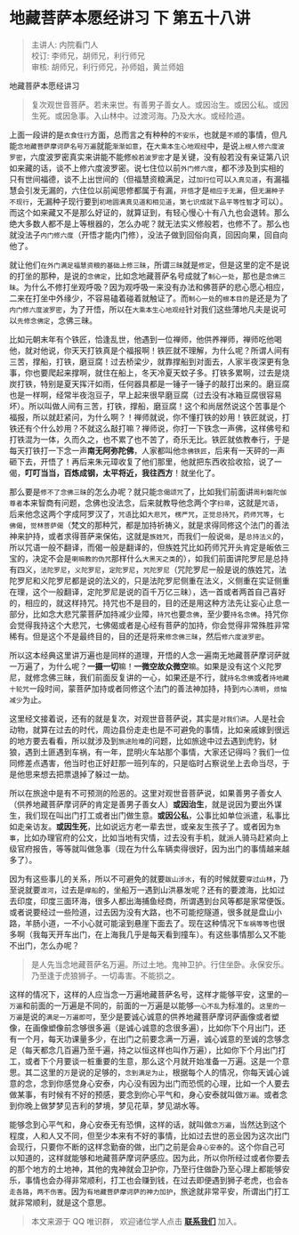 # 地藏菩萨本愿经讲习 下 第五十八讲

> 主讲人: 内院看门人 <br />
> 校订: 李师兄，胡师兄，利行师兄 <br />
> 审核: 胡师兄，利行师兄，孙师姐，黄兰师姐 <br />

地藏菩萨本愿经讲习

> 复次观世音菩萨。若未来世。有善男子善女人。或因治生。或因公私。或因生死。或因急事。入山林中。过渡河海。乃及大水。或经险道。

上面一段讲的是`衣食住行`方面，总而言之有种种的`不安乐`，也就是`不顺`的事情，但凡能`念地藏菩萨摩诃萨名号万遍`就能`渐渐如意`，在`大乘本生心地观经`中，是说`上根人修六度波罗密`，六度波罗密真实来讲能不能修`般若波罗密`才是关键，没有般若没有亲证第八识如来藏的话，谈不上修六度波罗密。说七住位以前`外门修六度`，都不涉及到实相的只有世间福德，谈不上出世间的（但福慧资粮满足，过`加行位`可以`入真见道`，有漏福慧会引发无漏的，六住位以前闻思修都属于有漏，`开悟`才是`相应于无漏`，但`无漏种子不现行`，无漏种子现行要到`初地圆满真见道和相见道`，`第七识成就下品平等性智`才可以）。而这个如来藏又不是那么好证的，就算证到，有轻心慢心十有八九也会退转。那么绝大多数人都不是上等根器的，怎么办呢？就无法实义修般若，也修不了。那么也就没法子`内门修六度`（开悟才能内门修），没法子做到回俗向真，回因向果，回自向他了。

就让他们`在外门满足福慧资粮的基础上修三昧`，所谓`三昧`就是`修定`，但是这里的定不是说的打坐的那种，是说的`念佛定`，比如念地藏菩萨名号成就了`制心一处`，那也是`念佛三昧`。为什么不修打坐观呼吸？因为观呼吸一来没有办法和佛菩萨的悲心愿心相应，二来在打坐中外缘少，不容易磕着碰着就触证了。而`制心一处`的`根本目的`是还是为了`内门修六度波罗密`，为了开悟，所以在`大乘本生心地观经`针对我们这些薄地凡夫是说可以`先修念佛定`，念佛三昧。

比如元朝末年有个铁匠，恰逢乱世，他遇到一位禅师，他供养禅师，禅师吃他喝他，就对他说，你天天打铁真是个福报啊！铁匠就不理解，为什么呢？所谓人间有三苦，撑船，打铁，磨豆腐！过去桥梁少，就靠撑船到对面去，人家半夜深更有急事，你也要爬起来撑啊，就住在船上，冬天冷夏天蚊子多。打铁多累啊，过去是烧炭打铁，特别是夏天挥汗如雨，任何器具都是一锤子一锤子的敲打出来的。磨豆腐也是一样啊，经常半夜泡豆子，早上起来很早磨豆腐（过去没有冰箱豆腐很容易坏）。所以叫做人间有三苦，打铁，撑船，磨豆腐！这个和尚居然说这个苦事是个福报，所以就赶紧问，为什么啊？！禅师就说，你不懂打铁的妙用！铁匠就说，打铁还有个什么妙用？不就这么敲打嘛？禅师说，你打一下铁念一声佛，这样佛号和打铁混为一体，久而久之，也不累了也不苦了，奇乐无比。铁匠就依教奉行，于是每天打铁打一下念一声**南无阿弥陀佛**，人家都叫他`念佛铁匠`，后来有一天砰的一声砸下去，开悟了！再后来朱元璋收复了他们那里，他就把东西收拾收拾，说了一偈，**叮叮当当，百炼成钢，太平将近，我往西方**！就坐化了。

那么要是`修不了念佛三昧`的怎么办呢？就只能`念偈颂咒`了，比如我们前面讲`周利磐陀伽尊者`本来智商有问题，念佛也没法念，后来就教导他念两个字`扫帚`，这就是`咒语`，后来他念这两个字成阿罗汉了，`咒语`比如`大悲咒`，`楞严咒`，`正觉总持咒`，`药师咒等`，`七佛偈`，`觉林菩萨偈`（梵文的那种咒，都是加持祈祷义，就是求得同修这个法门的善法神来护持，或者求得菩萨来保佑，这就是`族姓咒`，而我们一般说`偈`，是`总持法义`的，所以咒语一般不翻译，而偈一般是翻译的，但族姓咒比如药师咒开头肯定是皈依三宝的，决定不会是`喇嘛教的伪咒`那样什么`大黑天之类`的），如我们前面讲陀罗尼是总持有四义，`法陀罗尼`，`义陀罗尼`，`定陀罗尼`，`咒陀罗尼`（咒陀罗尼一般是说的族姓咒，法陀罗尼和义陀罗尼都是说的法义的，只是法陀罗尼侧重在法义，义侧重在实证侧重在理，这个一般翻译，定陀罗尼是说的百千万亿三昧），选一首或者两首自己喜好的，相应的，就这样持咒。持咒也不是目的，目的还是用这种方法先让妄心止息一部分，比如念大悲咒蒙菩萨加持减少业障，`持咒`也要`念佛`，至少要`持名念佛`。持咒你会觉得我持这个大悲咒，七佛偈或者是心经有菩萨的加持，你会觉得非常殊胜非常稀有。但是这个不是最终目的，目的还是将来`修念佛三昧`，然后`修六度波罗密`。

所以这本经典这里讲万遍也是同样的道理，开悟的人念一遍南无地藏菩萨摩诃萨就一万遍了，为什么呢？**一摄一切**嘛！**一微空故众微空**嘛。如果是没有这个义陀罗尼，就修念佛三昧，我们前面反复讲的一心，如果还是不行，就`持名念佛`或者`持地藏十轮咒`一段时间，蒙菩萨加持或者同修这个法门的善法神加持，持到`内心清明`，`烦恼减少`为止。

这里经文接着说，还有的就是复次，对观世音菩萨说，其实是`对我们讲`。人是社会动物，就算在过去的时代，周边县份走走也是不可避免的事情，比如亲戚嫁到很远的地方要去看看，所以就涉及到`旅途险难`的问题，比如旅途中过去遇到虎豹，豺狼，遇到土匪遇到车祸，有一年，昆明火车站那个事情，大家还记得吗？我们一位同修差点遇害，他当时也正好赶那一班列车的，只是临时占察说坐上去命当尽，于是他思来想去把票退掉了躲过一劫。

所以在旅途中是有不可预测的险恶的。这里对观世音菩萨说，如果善男子善女人（供养地藏菩萨摩诃萨的肯定是善男子善女人）**或因治生**，就是说因为要出外谋生，我们现在叫出门打工或者出门做生意。**或因公私**，公事比如单位派遣，私事比如走亲访友。**或因生死**，比如说远方老一辈去世，或亲友生孩子了。或者因为`急事`，比如办理官府的公文，比如当地有灾情，过去没有手机，就派人骑马赶紧向上级官府报告，等等就叫做急事（现在为什么车辆卖得很好，因为出门的事情越来越多了）。

因为有这些事儿的关系，所以不可避免的就要`跋山涉水`，有的时候就要`穿过山林`，乃至说就要`渡河`，过去是`撑船`的，坐船万一遇到山洪暴发呢？还有的要渡海，比如过去印度，印度三面环海，很多人都出海捕鱼经商，所谓遇到台风等都是家常便饭。或者说要经过一些险道，过去因为没有大路，也不可能挖隧道，很多就是盘山小路，羊肠小道，一不小心就可能滚到悬崖下面去了。现在这种情况下`车祸等等`也很多啊（我每天开车出门，在上海我几乎是每天看到撞车）。有这些事情那么又不能不出门，怎么办呢？

> 是人先当念地藏菩萨名万遍。所过土地。鬼神卫护。行住坐卧。永保安乐。乃至逢于虎狼狮子。一切毒害。不能损之。

这样的情况下，这样的人应当念一万遍地藏菩萨名号，这样才能够平安，这里的`一万遍`和前面的一万遍是不同的，前面的一万遍是以能够`一心不乱`为标准的。`这里的一万遍`是说的`满足一万遍即可`，至少是要诚心诚意的供养地藏菩萨摩诃萨画像或者塑像，在画像塑像前念够很多遍（是诚心诚意的念很多遍），比如你下个月出门，还有一个月，每天功课量多少，在出门之前要念满一万遍，诚心诚意的至诚的念够念足（每天都念几百遍乃至千遍，持之以恒这样也叫作万遍），比如你下个月出门打工，或者下个月要谈一桩重要的生意，那么这个月就开始准备一万遍。这是一个意思。其二这里的`万`是说的足够的，`念到满足为止`，根据每个人的情况，你每天诚心诚意的念，念到你感觉身心安泰，内心没有因为出门而恐慌的心理，比如一个人要去做某事，有时候有不好的预感，要念到你心平气和，身心安泰就叫做`万遍`。或者念到你晚上做梦梦见吉利的梦境，梦见花草，梦见湖水等。

能够念到心平气和，身心安泰无有恐惧，这样的话，就叫做`念万遍`，当然达到这个程度，人和人又不同，但至少本来有不好的事情，比如过去世的恶业因为这次出门会现行，只要你不断的这样念勤奋的做，出门之前是会`身心安泰`的。这个你自己可以知道的，这样就能够和地藏菩萨摩诃萨感应。因为此，所以你所经过或者你要去的那个地方的土地神，其他的鬼神就会卫护你，乃至行住做卧乃至心理上都能够安乐，事情也会办得非常顺利，打工也会赚到钱，在过去即便遇到狮子老虎，也会`各走各路`，`两不伤害`。因为`有地藏菩萨摩诃萨的神力加护`，旅途就非常平安，所谓出门打工就非常顺利，就是这个意思。

> 本文来源于 QQ 唯识群， 欢迎诸位学人点击 **[联系我们](https://mp.weixin.qq.com/s/lZCfWjmLjgNR165Tx4_bCQ)** 加入。
